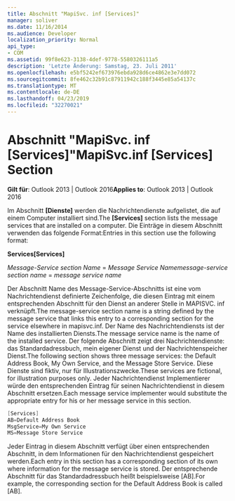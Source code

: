 ```yaml
---
title: Abschnitt "MapiSvc. inf [Services]"
manager: soliver
ms.date: 11/16/2014
ms.audience: Developer
localization_priority: Normal
api_type:
- COM
ms.assetid: 99f8e623-3138-4def-9778-5580326111a5
description: 'Letzte Änderung: Samstag, 23. Juli 2011'
ms.openlocfilehash: e5bf5242ef673976ebda928d6ce4862e3e7dd072
ms.sourcegitcommit: 8fe462c32b91c87911942c188f3445e85a54137c
ms.translationtype: MT
ms.contentlocale: de-DE
ms.lasthandoff: 04/23/2019
ms.locfileid: "32270021"
---
```

# <a name="mapisvcinf-services-section"></a><span data-ttu-id="79528-103">Abschnitt "MapiSvc. inf [Services]"</span><span class="sxs-lookup"><span data-stu-id="79528-103">MapiSvc.inf [Services] Section</span></span>

  
  
<span data-ttu-id="79528-104">**Gilt für**: Outlook 2013 | Outlook 2016</span><span class="sxs-lookup"><span data-stu-id="79528-104">**Applies to**: Outlook 2013 | Outlook 2016</span></span> 
  
<span data-ttu-id="79528-105">Im Abschnitt **[Dienste]** werden die Nachrichtendienste aufgelistet, die auf einem Computer installiert sind.</span><span class="sxs-lookup"><span data-stu-id="79528-105">The **[Services]** section lists the message services that are installed on a computer.</span></span> <span data-ttu-id="79528-106">Die Einträge in diesem Abschnitt verwenden das folgende Format:</span><span class="sxs-lookup"><span data-stu-id="79528-106">Entries in this section use the following format:</span></span> 
  
 <span data-ttu-id="79528-107">**Services**</span><span class="sxs-lookup"><span data-stu-id="79528-107">**[Services]**</span></span>
  
 <span data-ttu-id="79528-108">_Message-Service section Name_ =  _Message Service Name_</span><span class="sxs-lookup"><span data-stu-id="79528-108">_message-service section name_ =  _message service name_</span></span>
  
<span data-ttu-id="79528-109">Der Abschnitt Name des Message-Service-Abschnitts ist eine vom Nachrichtendienst definierte Zeichenfolge, die diesen Eintrag mit einem entsprechenden Abschnitt für den Dienst an anderer Stelle in MAPISVC. inf verknüpft.</span><span class="sxs-lookup"><span data-stu-id="79528-109">The message-service section name is a string defined by the message service that links this entry to a corresponding section for the service elsewhere in mapisvc.inf.</span></span> <span data-ttu-id="79528-110">Der Name des Nachrichtendiensts ist der Name des installierten Diensts.</span><span class="sxs-lookup"><span data-stu-id="79528-110">The message service name is the name of the installed service.</span></span> <span data-ttu-id="79528-111">Der folgende Abschnitt zeigt drei Nachrichtendienste: das Standardadressbuch, mein eigener Dienst und der Nachrichtenspeicher Dienst.</span><span class="sxs-lookup"><span data-stu-id="79528-111">The following section shows three message services: the Default Address Book, My Own Service, and the Message Store Service.</span></span> <span data-ttu-id="79528-112">Diese Dienste sind fiktiv, nur für Illustrationszwecke.</span><span class="sxs-lookup"><span data-stu-id="79528-112">These services are fictional, for illustration purposes only.</span></span> <span data-ttu-id="79528-113">Jeder Nachrichtendienst Implementierer würde den entsprechenden Eintrag für seinen Nachrichtendienst in diesem Abschnitt ersetzen.</span><span class="sxs-lookup"><span data-stu-id="79528-113">Each message service implementer would substitute the appropriate entry for his or her message service in this section.</span></span>
  
```cpp
[Services]
AB=Default Address Book
MsgService=My Own Service
MS=Message Store Service

```

<span data-ttu-id="79528-114">Jeder Eintrag in diesem Abschnitt verfügt über einen entsprechenden Abschnitt, in dem Informationen für den Nachrichtendienst gespeichert werden.</span><span class="sxs-lookup"><span data-stu-id="79528-114">Each entry in this section has a corresponding section of its own where information for the message service is stored.</span></span> <span data-ttu-id="79528-115">Der entsprechende Abschnitt für das Standardadressbuch heißt beispielsweise [AB].</span><span class="sxs-lookup"><span data-stu-id="79528-115">For example, the corresponding section for the Default Address Book is called [AB].</span></span>
  

